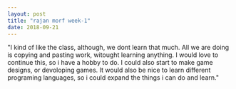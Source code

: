 ```yaml
---
layout: post
title: "rajan morf week-1"
date: 2018-09-21
---
```


"I kind of like the class, although, we dont learn that much. All we are doing is copying and pasting work, witought learning anything. I would love to continue this, so i have a hobby to do. I could also start to make game designs, or devoloping games. It would also be nice to learn different programing languages, so i could expand the things i can do and learn."
